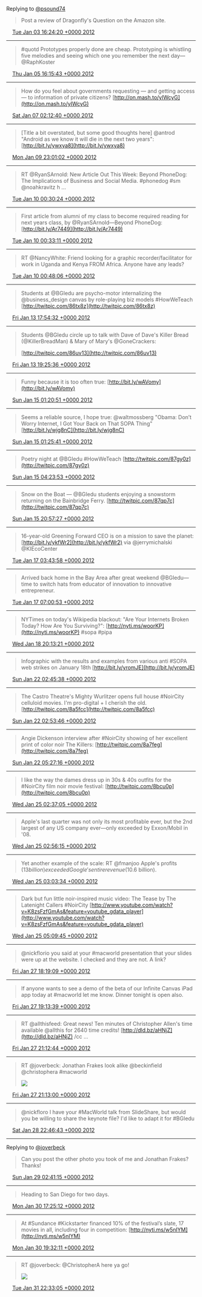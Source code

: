 Replying to [@psound74](https://twitter.com/psound74/status/153976674474655744)

> Post a review of Dragonfly's Question on the Amazon site.

<img src="../../media/tweet.ico" width="12" /> [Tue Jan 03 16:24:20 +0000 2012](https://twitter.com/ChristopherA/status/154236663449665538)

----

> #quotd Prototypes properly done are cheap. Prototyping is whistling five melodies and seeing which one you remember the next day—@RaphKoster

<img src="../../media/tweet.ico" width="12" /> [Thu Jan 05 16:15:43 +0000 2012](https://twitter.com/ChristopherA/status/154959267676438528)

----

> How do you feel about governments requesting — and getting access — to information of private citizens?  [http://on.mash.to/yIWcyG](http://on.mash.to/yIWcyG)

<img src="../../media/tweet.ico" width="12" /> [Sat Jan 07 02:12:40 +0000 2012](https://twitter.com/ChristopherA/status/155471886707466241)

----

> [Title a bit overstated, but some good thoughts here] @antrod "Android as we know it will die in the next two years": [http://bit.ly/ywxya8](http://bit.ly/ywxya8)

<img src="../../media/tweet.ico" width="12" /> [Mon Jan 09 23:01:02 +0000 2012](https://twitter.com/ChristopherA/status/156510821940346881)

----

> RT @RyanSArnold: New Article Out This Week: Beyond PhoneDog: The Implications of Business and Social Media. #phonedog #sm @noahkravitz h ...

<img src="../../media/tweet.ico" width="12" /> [Tue Jan 10 00:30:24 +0000 2012](https://twitter.com/ChristopherA/status/156533311269908481)

----

> First article from alumni of my class to become required reading for next years class, by @RyanSArnold—Beyond PhoneDog: [http://bit.ly/Ar7449](http://bit.ly/Ar7449)

<img src="../../media/tweet.ico" width="12" /> [Tue Jan 10 00:33:11 +0000 2012](https://twitter.com/ChristopherA/status/156534011764813825)

----

> RT @NancyWhite: Friend looking for a graphic recorder/facilitator for work in Uganda and Kenya FROM Africa. Anyone have any leads?

<img src="../../media/tweet.ico" width="12" /> [Tue Jan 10 00:48:06 +0000 2012](https://twitter.com/ChristopherA/status/156537764521836544)

----

> Students at @BGIedu are psycho-motor internalizing the @business_design canvas by role-playing biz models #HowWeTeach [http://twitpic.com/86tx8z](http://twitpic.com/86tx8z)

<img src="../../media/tweet.ico" width="12" /> [Fri Jan 13 17:54:32 +0000 2012](https://twitter.com/ChristopherA/status/157883241485963265)

----

> Students @BGIedu circle up to talk with Dave of Dave's Killer Bread (@KillerBreadMan) & Mary of Mary's @GoneCrackers:  
>   
> [http://twitpic.com/86uv13](http://twitpic.com/86uv13)

<img src="../../media/tweet.ico" width="12" /> [Fri Jan 13 19:25:36 +0000 2012](https://twitter.com/ChristopherA/status/157906157963456512)

----

> Funny because it is too often true: [http://bit.ly/wAVomy](http://bit.ly/wAVomy)

<img src="../../media/tweet.ico" width="12" /> [Sun Jan 15 01:20:51 +0000 2012](https://twitter.com/ChristopherA/status/158357949318828032)

----

> Seems a reliable source, I hope true: @waltmossberg "Obama: Don’t Worry Internet, I Got Your Back on That SOPA Thing" [http://bit.ly/wjg8nC](http://bit.ly/wjg8nC)

<img src="../../media/tweet.ico" width="12" /> [Sun Jan 15 01:25:41 +0000 2012](https://twitter.com/ChristopherA/status/158359165717327873)

----

> Poetry night at @BGIedu #HowWeTeach [http://twitpic.com/87gy0z](http://twitpic.com/87gy0z)

<img src="../../media/tweet.ico" width="12" /> [Sun Jan 15 04:23:53 +0000 2012](https://twitter.com/ChristopherA/status/158404008782999553)

----

> Snow on the Boat — @BGIedu students enjoying a snowstorm returning on the Bainbridge Ferry. [http://twitpic.com/87qp7c](http://twitpic.com/87qp7c)

<img src="../../media/tweet.ico" width="12" /> [Sun Jan 15 20:57:27 +0000 2012](https://twitter.com/ChristopherA/status/158654046750781440)

----

> 16-year-old Greening Forward CEO is on a mission to save the planet:  [http://bit.ly/ykfWr2](http://bit.ly/ykfWr2) via @jerrymichalski @KIEcoCenter

<img src="../../media/tweet.ico" width="12" /> [Tue Jan 17 03:43:58 +0000 2012](https://twitter.com/ChristopherA/status/159118738979958784)

----

> Arrived back home in the Bay Area after great weekend @BGIedu—time to switch hats from educator of innovation to innovative entrepreneur.

<img src="../../media/tweet.ico" width="12" /> [Tue Jan 17 07:00:53 +0000 2012](https://twitter.com/ChristopherA/status/159168295587676161)

----

> NYTimes on today's Wikipedia blackout: "Are Your Internets Broken Today? How Are You Surviving?": [http://nyti.ms/woorKP](http://nyti.ms/woorKP) #sopa #pipa

<img src="../../media/tweet.ico" width="12" /> [Wed Jan 18 20:13:21 +0000 2012](https://twitter.com/ChristopherA/status/159730113733345282)

----

> Infographic with the results and examples from various anti #SOPA web strikes on January 18th [http://bit.ly/yromJE](http://bit.ly/yromJE)

<img src="../../media/tweet.ico" width="12" /> [Sun Jan 22 02:45:38 +0000 2012](https://twitter.com/ChristopherA/status/160915997350576128)

----

> The Castro Theatre's Mighty Wurlitzer opens full house #NoirCity celluloid movies. I'm pro-digital + I cherish the old. [http://twitpic.com/8a5fcc](http://twitpic.com/8a5fcc)

<img src="../../media/tweet.ico" width="12" /> [Sun Jan 22 02:53:46 +0000 2012](https://twitter.com/ChristopherA/status/160918045081088000)

----

> Angie Dickenson interview after #NoirCity showing of her excellent print of color noir The Killers: [http://twitpic.com/8a7feg](http://twitpic.com/8a7feg)

<img src="../../media/tweet.ico" width="12" /> [Sun Jan 22 05:27:16 +0000 2012](https://twitter.com/ChristopherA/status/160956675531096064)

----

> I like the way the dames dress up in 30s & 40s outfits for the #NoirCity film noir movie festival: [http://twitpic.com/8bcu0p](http://twitpic.com/8bcu0p)

<img src="../../media/tweet.ico" width="12" /> [Wed Jan 25 02:37:05 +0000 2012](https://twitter.com/ChristopherA/status/162001011165241345)

----

> Apple's last quarter was not only its most profitable ever, but the 2nd largest of any US company ever—only exceeded by Exxon/Mobil in '08.

<img src="../../media/tweet.ico" width="12" /> [Wed Jan 25 02:56:15 +0000 2012](https://twitter.com/ChristopherA/status/162005832924528641)

----

> Yet another example of the scale: RT @fmanjoo Apple's profits ($13 billion) exceeded Google's entire revenue ($10.6 billion).

<img src="../../media/tweet.ico" width="12" /> [Wed Jan 25 03:03:34 +0000 2012](https://twitter.com/ChristopherA/status/162007676937715713)

----

> Dark but fun little noir-inspired music video: The Tease by The Latenight Callers #NoirCity [http://www.youtube.com/watch?v=K8zsFzfGmAs&feature=youtube_gdata_player](http://www.youtube.com/watch?v=K8zsFzfGmAs&feature=youtube_gdata_player)

<img src="../../media/tweet.ico" width="12" /> [Wed Jan 25 05:09:45 +0000 2012](https://twitter.com/ChristopherA/status/162039432675991553)

----

> @nickflorio you said at your #macworld presentation that your slides were up at the website. I checked and they are not. A link?

<img src="../../media/tweet.ico" width="12" /> [Fri Jan 27 18:19:09 +0000 2012](https://twitter.com/ChristopherA/status/162962863785390081)

----

> If anyone wants to see a demo of the beta of our Infinite Canvas iPad app today at #macworld let me know. Dinner tonight is open also.

<img src="../../media/tweet.ico" width="12" /> [Fri Jan 27 19:13:39 +0000 2012](https://twitter.com/ChristopherA/status/162976579943804928)

----

> RT @allthisfeed: Great news! Ten minutes of Christopher Allen's time available @allthis for 2640 time credits! [http://dld.bz/aHNjZ](http://dld.bz/aHNjZ) /cc  ...

<img src="../../media/tweet.ico" width="12" /> [Fri Jan 27 21:12:44 +0000 2012](https://twitter.com/ChristopherA/status/163006549487394816)

----

> RT @joverbeck: Jonathan Frakes look alike @beckinfield   @christophera  #macworld 
> 
> ![](../../media/163006614431993856-AkIAW_YCIAMfpRl.jpg)

<img src="../../media/tweet.ico" width="12" /> [Fri Jan 27 21:13:00 +0000 2012](https://twitter.com/ChristopherA/status/163006614431993856)

----

> @nickfloro I have your #MacWorld talk from SlideShare, but would you be willing to share the keynote file? I'd like to adapt it for #BGIedu

<img src="../../media/tweet.ico" width="12" /> [Sat Jan 28 22:46:43 +0000 2012](https://twitter.com/ChristopherA/status/163392590425751552)

----

Replying to [@joverbeck](https://twitter.com/over2jameson/status/162692931503923200)

> Can you post the other photo you took of me and Jonathan Frakes? Thanks!

<img src="../../media/tweet.ico" width="12" /> [Sun Jan 29 02:41:15 +0000 2012](https://twitter.com/ChristopherA/status/163451610087948289)

----

> Heading to San Diego for two days.

<img src="../../media/tweet.ico" width="12" /> [Mon Jan 30 17:25:12 +0000 2012](https://twitter.com/ChristopherA/status/164036453951733761)

----

> At #Sundance #Kickstarter financed 10% of the festival’s slate, 17 movies in all, including four in competition: [http://nyti.ms/w5nIYM](http://nyti.ms/w5nIYM)

<img src="../../media/tweet.ico" width="12" /> [Mon Jan 30 19:32:11 +0000 2012](https://twitter.com/ChristopherA/status/164068409582157825)

----

> RT @joverbeck: @ChristopherA here ya go! 
> 
> ![](../../media/164476319894224896-Akg5ludCAAE4rrd.jpg)

<img src="../../media/tweet.ico" width="12" /> [Tue Jan 31 22:33:05 +0000 2012](https://twitter.com/ChristopherA/status/164476319894224896)
